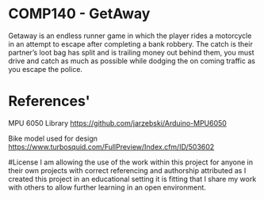 # COMP140 - GetAway
Getaway is an endless runner game in which the player rides a motorcycle in an attempt to escape after completing a bank robbery. The catch is their partner’s loot bag has split and is trailing money out behind them, you must drive and catch as much as possible while dodging the on coming traffic as you escape the police.

# References'
MPU 6050 Library
https://github.com/jarzebski/Arduino-MPU6050

Bike model used for design
https://www.turbosquid.com/FullPreview/Index.cfm/ID/503602

#License
I am allowing the use of the work within this project for anyone in their own projects with correct referencing and authorship attributed as I created this project in an educational setting it is fitting that I share my work with others to allow further learning in an open environment.
